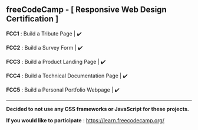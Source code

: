 ## freeCodeCamp - [ Responsive Web Design Certification ]
**FCC1** : Build a Tribute Page | :heavy_check_mark:

**FCC2** : Build a Survey Form | :heavy_check_mark:

**FCC3** : Build a Product Landing Page | :heavy_check_mark:

**FCC4** : Build a Technical Documentation Page | :heavy_check_mark:

**FCC5** : Build a Personal Portfolio Webpage | :heavy_check_mark:

-----------------------------------------------------------------

**Decided to not use any CSS frameworks or JavaScript for these projects.**

**If you would like to participate** : https://learn.freecodecamp.org/
